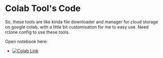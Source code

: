 

# Colab Tool's Code
So, these tools are like kinda file downloader and manager for cloud storage on google colab, with a little bit customisation for me to easy use. Need rclone config to use these tools.

Open notebook here:
* <a href="https://colab.research.google.com/github/ImPeekaboo/mytools/blob/main/peeklab.ipynb">
    <img src="https://colab.research.google.com/assets/colab-badge.svg" alt="Colab Link"/>
  </a>


